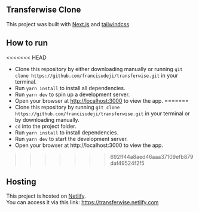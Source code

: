 ## Transferwise Clone

This project was built with [Next.js](https://nextjs.org) and [tailwindcss](https://tailwindcss.com)

## How to run

<<<<<<< HEAD
- Clone this repository by either downloading manually or running `git clone https://github.com/francisudeji/transferwise.git` in your terminal.
- Run `yarn install` to install all dependencies.
- Run `yarn dev` to spin up a development server.
- Open your browser at [http://localhost:3000](http://localhost:3000) to view the app.
=======
- Clone this repository by running `git clone https://github.com/francisudeji/transferwise.git` in your terminal or by downloading manually.
- `cd` into the project folder.
- Run `yarn install` to install dependencies.
- Run `yarn dev` to start the development server.
- Open your browser at http://localhost:3000 to view the app.
>>>>>>> 692ff44a8aed46aaa37109efb879daf49524f2f5

## Hosting

This project is hosted on [Netlify](https://netlify.com).<br>
You can access it via this link: https://transferwise.netlify.com
